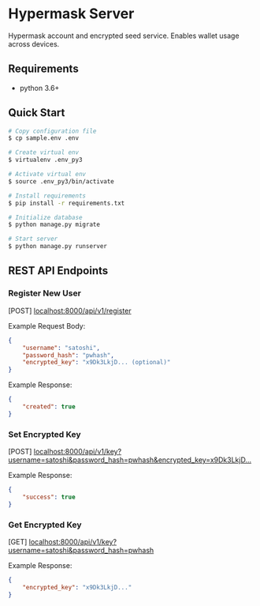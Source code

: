 # **Hypermask Server**

Hypermask account and encrypted seed service. Enables wallet usage across devices.

## Requirements

- python 3.6+

## Quick Start

```bash
# Copy configuration file
$ cp sample.env .env

# Create virtual env
$ virtualenv .env_py3

# Activate virtual env
$ source .env_py3/bin/activate

# Install requirements
$ pip install -r requirements.txt

# Initialize database
$ python manage.py migrate

# Start server
$ python manage.py runserver
```

## REST API Endpoints

### Register New User

[POST] [localhost:8000/api/v1/register](http://localhost:8000/api/v1/register)

Example Request Body:

```json
{
    "username": "satoshi",
    "password_hash": "pwhash",
    "encrypted_key": "x9Dk3LkjD... (optional)"
}
```

Example Response:

```json
{
    "created": true
}
```

### Set Encrypted Key

[POST] [localhost:8000/api/v1/key?username=satoshi&password_hash=pwhash&encrypted_key=x9Dk3LkjD...](http://localhost:8000/api/v1/key?username=satoshi&password_hash=pwhash&encrypted_key=x9Dk3LkjD...)

Example Response:

```json
{
    "success": true
}
```

### Get Encrypted Key

[GET] [localhost:8000/api/v1/key?username=satoshi&password_hash=pwhash](http://localhost:8000/api/v1/key?username=satoshi&password_hash=pwhash)

Example Response:

```json
{
    "encrypted_key": "x9Dk3LkjD..."
}

```
